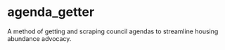 # agenda_getter
A method of getting and scraping council agendas to streamline housing abundance advocacy. 
